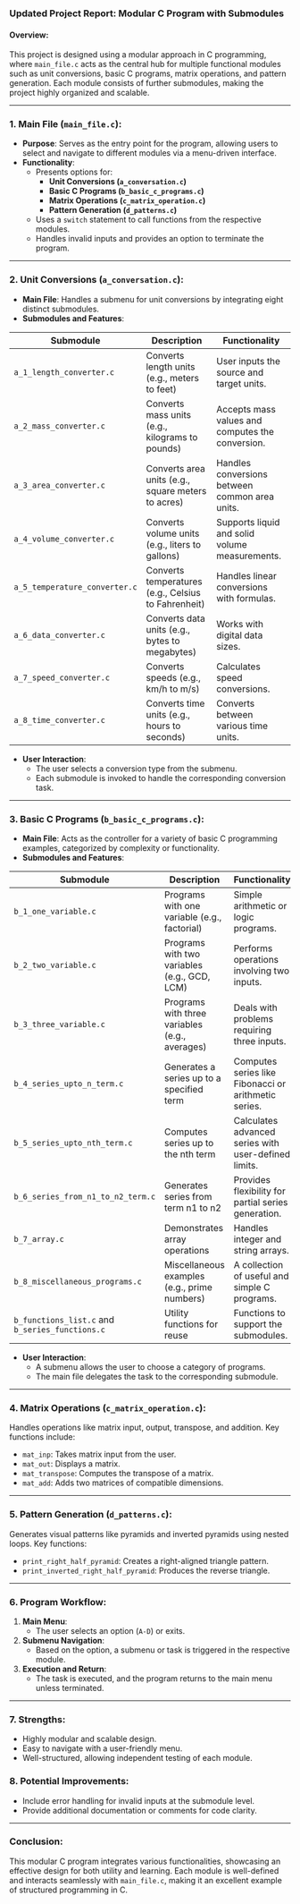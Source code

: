 ### Updated Project Report: Modular C Program with Submodules  

#### Overview:  
This project is designed using a modular approach in C programming, where `main_file.c` acts as the central hub for multiple functional modules such as unit conversions, basic C programs, matrix operations, and pattern generation. Each module consists of further submodules, making the project highly organized and scalable.

---

### 1. **Main File (`main_file.c`):**  
- **Purpose**: Serves as the entry point for the program, allowing users to select and navigate to different modules via a menu-driven interface.  
- **Functionality**:  
  - Presents options for:
    - **Unit Conversions (`a_conversation.c`)**  
    - **Basic C Programs (`b_basic_c_programs.c`)**  
    - **Matrix Operations (`c_matrix_operation.c`)**  
    - **Pattern Generation (`d_patterns.c`)**  
  - Uses a `switch` statement to call functions from the respective modules.
  - Handles invalid inputs and provides an option to terminate the program.

---

### 2. **Unit Conversions (`a_conversation.c`):**  
- **Main File**: Handles a submenu for unit conversions by integrating eight distinct submodules.  
- **Submodules and Features**:  

| Submodule                     | Description                                  | Functionality                                       |  
|-------------------------------|----------------------------------------------|---------------------------------------------------|  
| `a_1_length_converter.c`      | Converts length units (e.g., meters to feet) | User inputs the source and target units.          |  
| `a_2_mass_converter.c`        | Converts mass units (e.g., kilograms to pounds) | Accepts mass values and computes the conversion. |  
| `a_3_area_converter.c`        | Converts area units (e.g., square meters to acres) | Handles conversions between common area units.    |  
| `a_4_volume_converter.c`      | Converts volume units (e.g., liters to gallons) | Supports liquid and solid volume measurements.    |  
| `a_5_temperature_converter.c` | Converts temperatures (e.g., Celsius to Fahrenheit) | Handles linear conversions with formulas.        |  
| `a_6_data_converter.c`        | Converts data units (e.g., bytes to megabytes) | Works with digital data sizes.                   |  
| `a_7_speed_converter.c`       | Converts speeds (e.g., km/h to m/s)          | Calculates speed conversions.                    |  
| `a_8_time_converter.c`        | Converts time units (e.g., hours to seconds) | Converts between various time units.             |  

- **User Interaction**:  
  - The user selects a conversion type from the submenu.  
  - Each submodule is invoked to handle the corresponding conversion task.  

---

### 3. **Basic C Programs (`b_basic_c_programs.c`):**  
- **Main File**: Acts as the controller for a variety of basic C programming examples, categorized by complexity or functionality.  
- **Submodules and Features**:  

| Submodule                        | Description                                      | Functionality                                       |  
|----------------------------------|--------------------------------------------------|---------------------------------------------------|  
| `b_1_one_variable.c`             | Programs with one variable (e.g., factorial)    | Simple arithmetic or logic programs.              |  
| `b_2_two_variable.c`             | Programs with two variables (e.g., GCD, LCM)    | Performs operations involving two inputs.          |  
| `b_3_three_variable.c`           | Programs with three variables (e.g., averages)  | Deals with problems requiring three inputs.        |  
| `b_4_series_upto_n_term.c`       | Generates a series up to a specified term       | Computes series like Fibonacci or arithmetic series. |  
| `b_5_series_upto_nth_term.c`     | Computes series up to the nth term              | Calculates advanced series with user-defined limits. |  
| `b_6_series_from_n1_to_n2_term.c`| Generates series from term n1 to n2             | Provides flexibility for partial series generation. |  
| `b_7_array.c`                    | Demonstrates array operations                   | Handles integer and string arrays.                 |  
| `b_8_miscellaneous_programs.c`   | Miscellaneous examples (e.g., prime numbers)    | A collection of useful and simple C programs.      |  
| `b_functions_list.c` and `b_series_functions.c` | Utility functions for reuse | Functions to support the submodules.              |  

- **User Interaction**:  
  - A submenu allows the user to choose a category of programs.  
  - The main file delegates the task to the corresponding submodule.  

---

### 4. **Matrix Operations (`c_matrix_operation.c`):**  
Handles operations like matrix input, output, transpose, and addition. Key functions include:  
- `mat_inp`: Takes matrix input from the user.  
- `mat_out`: Displays a matrix.  
- `mat_transpose`: Computes the transpose of a matrix.  
- `mat_add`: Adds two matrices of compatible dimensions.  

---

### 5. **Pattern Generation (`d_patterns.c`):**  
Generates visual patterns like pyramids and inverted pyramids using nested loops. Key functions:  
- `print_right_half_pyramid`: Creates a right-aligned triangle pattern.  
- `print_inverted_right_half_pyramid`: Produces the reverse triangle.  

---

### 6. **Program Workflow:**  
1. **Main Menu**:
   - The user selects an option (`A-D`) or exits.  
2. **Submenu Navigation**:
   - Based on the option, a submenu or task is triggered in the respective module.  
3. **Execution and Return**:
   - The task is executed, and the program returns to the main menu unless terminated.  

---

### 7. **Strengths:**  
- Highly modular and scalable design.  
- Easy to navigate with a user-friendly menu.  
- Well-structured, allowing independent testing of each module.  

### 8. **Potential Improvements:**  
- Include error handling for invalid inputs at the submodule level.  
- Provide additional documentation or comments for code clarity.  

---

### Conclusion:  
This modular C program integrates various functionalities, showcasing an effective design for both utility and learning. Each module is well-defined and interacts seamlessly with `main_file.c`, making it an excellent example of structured programming in C.
